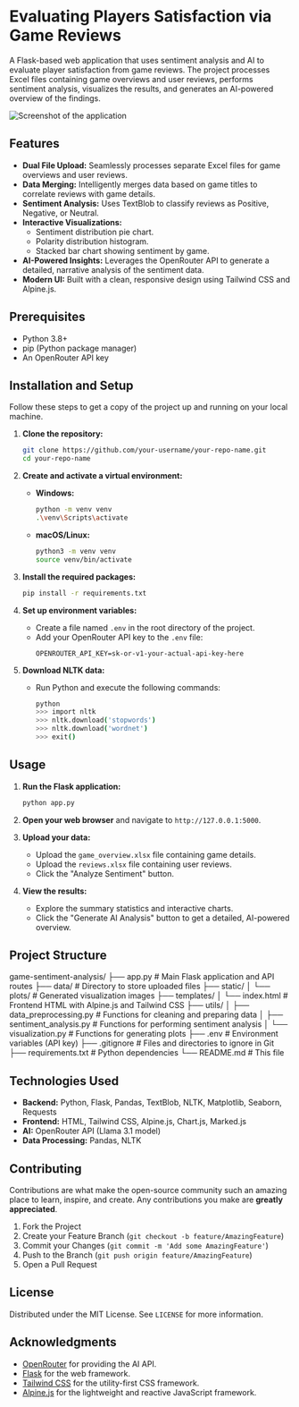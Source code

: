 # Evaluating Players Satisfaction via Game Reviews

A Flask-based web application that uses sentiment analysis and AI to evaluate player satisfaction from game reviews. The project processes Excel files containing game overviews and user reviews, performs sentiment analysis, visualizes the results, and generates an AI-powered overview of the findings.

![Screenshot of the application](https://i.imgur.com/your-screenshot-link.png) <!-- Optional: Add a screenshot of your app -->

## Features

- **Dual File Upload:** Seamlessly processes separate Excel files for game overviews and user reviews.
- **Data Merging:** Intelligently merges data based on game titles to correlate reviews with game details.
- **Sentiment Analysis:** Uses TextBlob to classify reviews as Positive, Negative, or Neutral.
- **Interactive Visualizations:**
  - Sentiment distribution pie chart.
  - Polarity distribution histogram.
  - Stacked bar chart showing sentiment by game.
- **AI-Powered Insights:** Leverages the OpenRouter API to generate a detailed, narrative analysis of the sentiment data.
- **Modern UI:** Built with a clean, responsive design using Tailwind CSS and Alpine.js.

## Prerequisites

- Python 3.8+
- pip (Python package manager)
- An OpenRouter API key

## Installation and Setup

Follow these steps to get a copy of the project up and running on your local machine.

1.  **Clone the repository:**
    ```bash
    git clone https://github.com/your-username/your-repo-name.git
    cd your-repo-name
    ```

2.  **Create and activate a virtual environment:**
    - **Windows:**
      ```bash
      python -m venv venv
      .\venv\Scripts\activate
      ```
    - **macOS/Linux:**
      ```bash
      python3 -m venv venv
      source venv/bin/activate
      ```

3.  **Install the required packages:**
    ```bash
    pip install -r requirements.txt
    ```

4.  **Set up environment variables:**
    - Create a file named `.env` in the root directory of the project.
    - Add your OpenRouter API key to the `.env` file:
      ```
      OPENROUTER_API_KEY=sk-or-v1-your-actual-api-key-here
      ```

5.  **Download NLTK data:**
    - Run Python and execute the following commands:
      ```bash
      python
      >>> import nltk
      >>> nltk.download('stopwords')
      >>> nltk.download('wordnet')
      >>> exit()
      ```

## Usage

1.  **Run the Flask application:**
    ```bash
    python app.py
    ```

2.  **Open your web browser** and navigate to `http://127.0.0.1:5000`.

3.  **Upload your data:**
    - Upload the `game_overview.xlsx` file containing game details.
    - Upload the `reviews.xlsx` file containing user reviews.
    - Click the "Analyze Sentiment" button.

4.  **View the results:**
    - Explore the summary statistics and interactive charts.
    - Click the "Generate AI Analysis" button to get a detailed, AI-powered overview.

## Project Structure
game-sentiment-analysis/
├── app.py # Main Flask application and API routes
├── data/ # Directory to store uploaded files
├── static/
│ └── plots/ # Generated visualization images
├── templates/
│ └── index.html # Frontend HTML with Alpine.js and Tailwind CSS
├── utils/
│ ├── data_preprocessing.py # Functions for cleaning and preparing data
│ ├── sentiment_analysis.py # Functions for performing sentiment analysis
│ └── visualization.py # Functions for generating plots
├── .env # Environment variables (API key)
├── .gitignore # Files and directories to ignore in Git
├── requirements.txt # Python dependencies
└── README.md # This file


## Technologies Used

- **Backend:** Python, Flask, Pandas, TextBlob, NLTK, Matplotlib, Seaborn, Requests
- **Frontend:** HTML, Tailwind CSS, Alpine.js, Chart.js, Marked.js
- **AI:** OpenRouter API (Llama 3.1 model)
- **Data Processing:** Pandas, NLTK

## Contributing

Contributions are what make the open-source community such an amazing place to learn, inspire, and create. Any contributions you make are **greatly appreciated**.

1. Fork the Project
2. Create your Feature Branch (`git checkout -b feature/AmazingFeature`)
3. Commit your Changes (`git commit -m 'Add some AmazingFeature'`)
4. Push to the Branch (`git push origin feature/AmazingFeature`)
5. Open a Pull Request

## License

Distributed under the MIT License. See `LICENSE` for more information.

## Acknowledgments

- [OpenRouter](https://openrouter.ai/) for providing the AI API.
- [Flask](https://flask.palletsprojects.com/) for the web framework.
- [Tailwind CSS](https://tailwindcss.com/) for the utility-first CSS framework.
- [Alpine.js](https://alpinejs.dev/) for the lightweight and reactive JavaScript framework.

